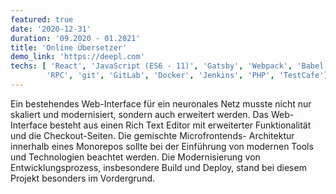 ```yaml
---
featured: true
date: '2020-12-31'
duration: '09.2020 - 01.2021'
title: 'Online Übersetzer'
demo_link: 'https://deepl.com'
techs: [ 'React', 'JavaScript (ES6 - 11)', 'Gatsby', 'Webpack', 'Babel', 'HTML5', 'CSS3', 'LESS', 'Protocol buffers',
        'RPC', 'git', 'GitLab', 'Docker', 'Jenkins', 'PHP', 'TestCafe']
---
```


Ein bestehendes Web-Interface für ein neuronales Netz musste nicht nur skaliert und
modernisiert, sondern auch erweitert werden. Das Web-Interface besteht aus einen Rich Text
Editor mit erweiterter Funktionalität und die Checkout-Seiten. Die gemischte Microfrontends-
Architektur innerhalb eines Monorepos sollte bei der Einführung von modernen Tools und
Technologien beachtet werden. Die Modernisierung von Entwicklungsprozess, insbesondere Build
und Deploy, stand bei diesem Projekt besonders im Vordergrund.